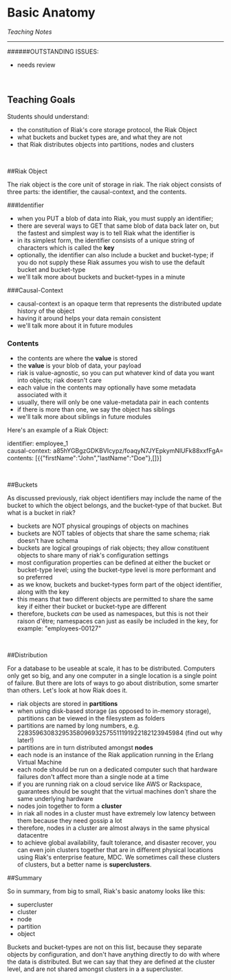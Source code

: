 # Basic Anatomy
*Teaching Notes*

---
######OUTSTANDING ISSUES:

+ needs review

<br>

## Teaching Goals

Students should understand:
+ the constitution of Riak's core storage protocol, the Riak Object
+ what buckets and bucket types are, and what they are not
+ that Riak distributes objects into partitions, nodes and clusters

<br>


##Riak Object

The riak object is the core unit of storage in riak. The riak object consists of three parts: the identifier, the causal-context, and the contents.

###Identifier
+ when you PUT a blob of data into Riak, you must supply an identifier;
+ there are several ways to GET that same blob of data back later on, but the fastest and simplest way is to tell Riak what the identifier is
+ in its simplest form, the identifier consists of a unique string of characters which is called the **key**
+ optionally, the identifier can also include a bucket and bucket-type; if you do not supply these Riak assumes you wish to use the default bucket and bucket-type
+ we'll talk more about buckets and bucket-types in a minute

###Causal-Context
+ causal-context is an opaque term that represents the distributed update history of the object
+ having it around helps your data remain consistent
+ we'll talk more about it in future modules

### Contents
+ the contents are where the **value** is stored
+ the **value** is your blob of data, your payload
+ riak is value-agnostic, so you can put whatever kind of data you want into objects; riak doesn't care
+ each value in the contents may optionally have some metadata associated with it
+ usually, there will only be one value-metadata pair in each contents
+ if there is more than one, we say the object has siblings
+ we'll talk more about siblings in future modules

Here's an example of a Riak Object:

identifier: employee_1
<br>causal-context: a85hYGBgzGDKBVIcypz/foaqyN7JYEpkymNlUFk88xxfFgA=
<br>contents: [{{"firstName":"John","lastName":"Doe"},[]}]

<br>

##Buckets

As discussed previously, riak object identifiers may include the name of the bucket to which the object belongs, and the bucket-type of that bucket. But what is a bucket in riak?

+ buckets are NOT physical groupings of objects on machines
+ buckets are NOT tables of objects that share the same schema; riak doesn't have schema
+ buckets are logical groupings of riak objects; they allow constituent objects to share many of riak's configuration settings
+ most configuration properties can be defined at either the bucket or bucket-type level; using the bucket-type level is more performant and so preferred
+ as we know, buckets and bucket-types form part of the object identifier, along with the key
+ this means that two different objects are permitted to share the same key if either their bucket or bucket-type are different
+ therefore, buckets *can* be used as namespaces, but this is not their raison d'être; namespaces can just as easily be included in the key, for example: "employees-00127"

<br>

##Distribution

For a database to be useable at scale, it has to be distributed. Computers only get so big, and any one computer in a single location is a single point of failure. But there are lots of ways to go about distribution, some smarter than others. Let's look at how Riak does it.

+ riak objects are stored in **partitions**
 + when using disk-based storage (as opposed to in-memory storage), partitions can be viewed in the filesystem as folders
 + partitions are named by long numbers, e.g. 22835963083295358096932575511191922182123945984 (find out why later!)
+ partitions are in turn distributed amongst **nodes**
 + each node is an instance of the Riak application running in the Erlang Virtual Machine
 + each node should be run on a dedicated computer such that hardware failures don't affect more than a single node at a time
 + if you are running riak on a cloud service like AWS or Rackspace, guarantees should be sought that the virtual machines don't share the same underlying hardware
+ nodes join together to form a **cluster**
 + in riak all nodes in a cluster must have extremely low latency between them because they need gossip a lot
 + therefore, nodes in a cluster are almost always in the same physical datacentre
+ to achieve global availability, fault tolerance, and disaster recover, you can even join clusters together that are in different physical locations using Riak's enterprise feature, MDC. We sometimes call these clusters of clusters, but a better name is **superclusters**.

##Summary

So in summary, from big to small, Riak's basic anatomy looks like this:

+ supercluster
+ cluster
+ node
+ partition
+ object

Buckets and bucket-types are not on this list, because they separate objects by configuration, and don't have anything directly to do with where the data is distributed. But we can say that they are defined at the cluster level, and are not shared amongst clusters in a a supercluster.
<br>

